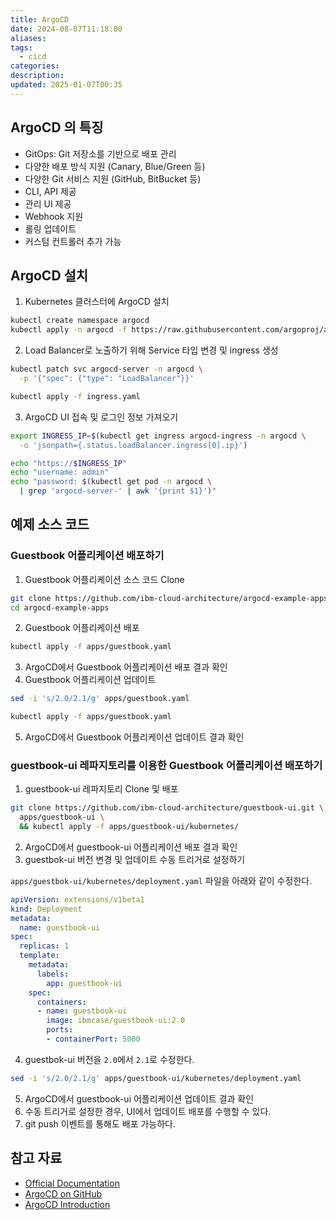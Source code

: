 ```yaml
---
title: ArgoCD
date: 2024-08-07T11:18:00
aliases: 
tags:
  - cicd
categories: 
description: 
updated: 2025-01-07T00:35
---
```


## ArgoCD 의 특징

- GitOps: Git 저장소를 기반으로 배포 관리
- 다양한 배포 방식 지원 (Canary, Blue/Green 등)
- 다양한 Git 서비스 지원 (GitHub, BitBucket 등)
- CLI, API 제공
- 관리 UI 제공
- Webhook 지원
- 롤링 업데이트
- 커스텀 컨트롤러 추가 가능

## ArgoCD 설치

1. Kubernetes 클러스터에 ArgoCD 설치

```bash
kubectl create namespace argocd
kubectl apply -n argocd -f https://raw.githubusercontent.com/argoproj/argo-cd/stable/manifests/install.yaml
```

2. Load Balancer로 노출하기 위해 Service 타입 변경 및 ingress 생성

```bash
kubectl patch svc argocd-server -n argocd \
  -p '{"spec": {"type": "LoadBalancer"}}'
```

```bash
kubectl apply -f ingress.yaml
```

3. ArgoCD UI 접속 및 로그인 정보 가져오기

```bash
export INGRESS_IP=$(kubectl get ingress argocd-ingress -n argocd \
  -o 'jsonpath={.status.loadBalancer.ingress[0].ip}')

echo "https://$INGRESS_IP"
echo "username: admin"
echo "password: $(kubectl get pod -n argocd \
  | grep 'argocd-server-' | awk '{print $1}')"
```

## 예제 소스 코드

### Guestbook 어플리케이션 배포하기

1. Guestbook 어플리케이션 소스 코드 Clone

```bash
git clone https://github.com/ibm-cloud-architecture/argocd-example-apps.git
cd argocd-example-apps
```

2. Guestbook 어플리케이션 배포

```bash
kubectl apply -f apps/guestbook.yaml
```

3. ArgoCD에서 Guestbook 어플리케이션 배포 결과 확인
4. Guestbook 어플리케이션 업데이트

```bash
sed -i 's/2.0/2.1/g' apps/guestbook.yaml
```

```bash
kubectl apply -f apps/guestbook.yaml
```

5. ArgoCD에서 Guestbook 어플리케이션 업데이트 결과 확인

### guestbook-ui 레파지토리를 이용한 Guestbook 어플리케이션 배포하기

1. guestbook-ui 레파지토리 Clone 및 배포

```bash
git clone https://github.com/ibm-cloud-architecture/guestbook-ui.git \
  apps/guestbook-ui \
  && kubectl apply -f apps/guestbook-ui/kubernetes/
```

2. ArgoCD에서 guestbook-ui 어플리케이션 배포 결과 확인
3. guestbok-ui 버전 변경 및 업데이트 수동 트리거로 설정하기

`apps/guestbok-ui/kubernetes/deployment.yaml` 파일을 아래와 같이 수정한다.

```yaml
apiVersion: extensions/v1beta1
kind: Deployment
metadata:
  name: guestbook-ui
spec:
  replicas: 1
  template:
    metadata:
      labels:
        app: guestbook-ui
    spec:
      containers:
      - name: guestbook-ui
        image: ibmcase/guestbook-ui:2.0
        ports:
        - containerPort: 5000

```

4. guestbok-ui 버전을 `2.0`에서 `2.1`로 수정한다.

```bash
sed -i 's/2.0/2.1/g' apps/guestbook-ui/kubernetes/deployment.yaml
```

5. ArgoCD에서 guestbook-ui 어플리케이션 업데이트 결과 확인
6. 수동 트리거로 설정한 경우, UI에서 업데이트 배포를 수행할 수 있다.
7. git push 이벤트를 통해도 배포 가능하다.

## 참고 자료

- [Official Documentation](https://argoproj.github.io/argo-cd/)
- [ArgoCD on GitHub](https://github.com/argoproj/argo-cd)
- [ArgoCD Introduction](https://www.youtube.com/watch?v=JxqZUSELmSs)

